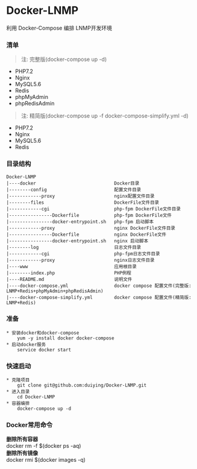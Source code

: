 # Docker-LNMP
利用 Docker-Compose 编排 LNMP开发环境  

### 清单
> 注: 完整版(docker-compose up -d)
- PHP7.2
- Nginx
- MySQL5.6
- Redis
- phpMyAdmin
- phpRedisAdmin
> 注: 精简版(docker-compose up -f docker-compose-simplify.yml -d)
- PHP7.2
- Nginx
- MySQL5.6
- Redis
### 目录结构
```
Docker-LNMP
|----docker                             Docker目录
|--------config                         配置文件目录
|------------proxy                      nginx配置文件目录
|--------files                          DockerFile文件目录
|------------cgi                        php-fpm DockerFile文件目录
|----------------Dockerfile             php-fpm DockerFile文件
|----------------docker-entrypoint.sh   php-fpm 启动脚本
|------------proxy                      nginx DockerFile文件目录
|----------------Dockerfile             nginx DockerFile文件
|----------------docker-entrypoint.sh   nginx 启动脚本
|--------log                            日志文件目录
|------------cgi                        php-fpm日志文件目录
|------------proxy                      nginx日志文件目录
|----www                                应用根目录
|--------index.php                      PHP例程
|----README.md                          说明文件
|----docker-compose.yml                 docker compose 配置文件(完整版: LNMP+Redis+phpMyAdmin+phpRedisAdmin)
|----docker-compose-simplify.yml        docker compose 配置文件(精简版: LNMP+Redis)
```
### 准备
```
* 安装docker和docker-compose
    yum -y install docker docker-compose
* 启动docker服务
    service docker start
```
### 快速启动
```
* 克隆项目
    git clone git@github.com:duiying/Docker-LNMP.git
* 进入目录
    cd Docker-LNMP
* 容器编排
    docker-compose up -d
```

### Docker常用命令
**删除所有容器**  
docker rm -f $(docker ps -aq)  
**删除所有镜像**  
docker rmi $(docker images -q)  
